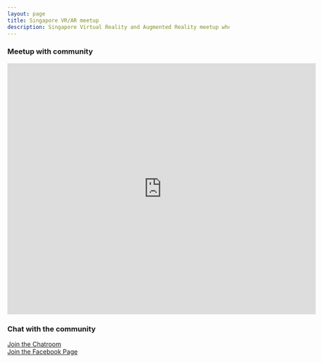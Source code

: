 ```yaml
---
layout: page
title: Singapore VR/AR meetup
description: Singapore Virtual Reality and Augmented Reality meetup where people that is interested in VR and AR technology hangout
---
```


### Meetup with community

<iframe width="700" height="570" src="http://meetu.ps/2JRwWR" frameborder="0"></iframe>

### Chat with the community

<a class='btn btn-success' href='https://gitter.im/sgvrar/discussion'>Join the Chatroom</a>
<br/>
<a class='btn btn-success' href='https://www.facebook.com/sgmetaverse'>Join the Facebook Page</a>
